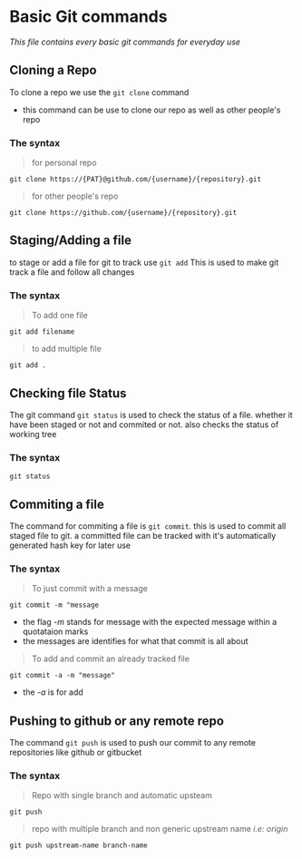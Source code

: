 # Basic Git commands
*This file contains every basic git commands for everyday use*

## Cloning a Repo
To clone a repo we use the `git clone` command
- this command can be use to clone our repo as well as other people's repo
### The syntax
> for personal repo
```
git clone https://{PAT}@github.com/{username}/{repository}.git
```
> for other people's repo
```
git clone https://github.com/{username}/{repository}.git
```

## Staging/Adding a file
to stage or add a file for git to track use `git add` This is used to make git track a file and follow all changes
### The syntax
> To add one file
```
git add filename
```
> to add multiple file
```
git add .
```

## Checking file Status
The git command `git status` is used to check the status of a file. whether it have been staged or not and commited or not. also checks the status of working tree
### The syntax
```
git status
```

## Commiting a file
The command for commiting a file is `git commit`. this is used to commit all staged file to git. a committed file can be tracked with it's automatically generated hash key for later use
### The syntax
> To just commit with a message
```
git commit -m "message
```
- the flag *-m* stands for message with the expected message within a quotataion marks
- the messages are identifies for what that commit is all about
> To add and commit an already tracked file
```
git commit -a -m "message" 
```
- the *-a* is for add

## Pushing to github or any remote repo
The command `git push` is used to push our commit to any remote repositories like github or gitbucket
### The syntax
> Repo with single branch and automatic upsteam
```
git push
```
> repo with multiple branch and non generic upstream name *i.e: origin* 
```
git push upstream-name branch-name
```